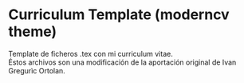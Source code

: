 # Curriculum Template (moderncv theme)
Template de ficheros .tex con mi curriculum vitae.   
Éstos archivos son una modificación de la aportación original de Ivan Gregurìc Ortolan. 

